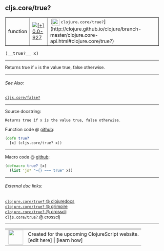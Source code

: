 ## cljs.core/true?



 <table border="1">
<tr>
<td>function</td>
<td><a href="https://github.com/cljsinfo/cljs-api-docs/tree/0.0-927"><img valign="middle" alt="[+] 0.0-927" title="Added in 0.0-927" src="https://img.shields.io/badge/+-0.0--927-lightgrey.svg"></a> </td>
<td>
[<img height="24px" valign="middle" src="http://i.imgur.com/1GjPKvB.png"> <samp>clojure.core/true?</samp>](http://clojure.github.io/clojure/branch-master/clojure.core-api.html#clojure.core/true?)
</td>
</tr>
</table>


 <samp>
(__true?__ x)<br>
</samp>

---

Returns true if `x` is the value true, false otherwise.

---


###### See Also:

[`cljs.core/false?`](cljs.core_falseQMARK.md)<br>

---


Source docstring:

```
Returns true if x is the value true, false otherwise.
```


Function code @ [github](https://github.com/clojure/clojurescript/blob/r971/src/cljs/cljs/core.cljs#L648-L650):

```clj
(defn true?
  [x] (cljs.core/true? x))
```

<!--
Repo - tag - source tree - lines:

 <pre>
clojurescript @ r971
└── src
    └── cljs
        └── cljs
            └── <ins>[core.cljs:648-650](https://github.com/clojure/clojurescript/blob/r971/src/cljs/cljs/core.cljs#L648-L650)</ins>
</pre>

-->

---

Macro code @ [github](https://github.com/clojure/clojurescript/blob/r971/src/clj/cljs/core.clj#L45-L46):

```clj
(defmacro true? [x]
  (list 'js* "~{} === true" x))
```

<!--
Repo - tag - source tree - lines:

 <pre>
clojurescript @ r971
└── src
    └── clj
        └── cljs
            └── <ins>[core.clj:45-46](https://github.com/clojure/clojurescript/blob/r971/src/clj/cljs/core.clj#L45-L46)</ins>
</pre>
-->

---


###### External doc links:

[`clojure.core/true?` @ clojuredocs](http://clojuredocs.org/clojure.core/true_q)<br>
[`clojure.core/true?` @ grimoire](http://conj.io/store/v1/org.clojure/clojure/1.7.0-beta3/clj/clojure.core/true%3F/)<br>
[`clojure.core/true?` @ crossclj](http://crossclj.info/fun/clojure.core/true%3F.html)<br>
[`cljs.core/true?` @ crossclj](http://crossclj.info/fun/cljs.core.cljs/true%3F.html)<br>

---

 <table>
<tr><td>
<img valign="middle" align="right" width="48px" src="http://i.imgur.com/Hi20huC.png">
</td><td>
Created for the upcoming ClojureScript website.<br>
[edit here] | [learn how]
</td></tr></table>

[edit here]:https://github.com/cljsinfo/cljs-api-docs/blob/master/cljsdoc/cljs.core_trueQMARK.cljsdoc
[learn how]:https://github.com/cljsinfo/cljs-api-docs/wiki/cljsdoc-files

<!--

This information was too distracting to show to readers, but I'll leave it
commented here since it is helpful to:

- pretty-print the data used to generate this document
- and show how to retrieve that data



The API data for this symbol:

```clj
{:description "Returns true if `x` is the value true, false otherwise.",
 :ns "cljs.core",
 :name "true?",
 :signature ["[x]"],
 :history [["+" "0.0-927"]],
 :type "function",
 :related ["cljs.core/false?"],
 :full-name-encode "cljs.core_trueQMARK",
 :source {:code "(defn true?\n  [x] (cljs.core/true? x))",
          :title "Function code",
          :repo "clojurescript",
          :tag "r971",
          :filename "src/cljs/cljs/core.cljs",
          :lines [648 650]},
 :extra-sources [{:code "(defmacro true? [x]\n  (list 'js* \"~{} === true\" x))",
                  :title "Macro code",
                  :repo "clojurescript",
                  :tag "r971",
                  :filename "src/clj/cljs/core.clj",
                  :lines [45 46]}],
 :full-name "cljs.core/true?",
 :clj-symbol "clojure.core/true?",
 :docstring "Returns true if x is the value true, false otherwise."}

```

Retrieve the API data for this symbol:

```clj
;; from Clojure REPL
(require '[clojure.edn :as edn])
(-> (slurp "https://raw.githubusercontent.com/cljsinfo/cljs-api-docs/catalog/cljs-api.edn")
    (edn/read-string)
    (get-in [:symbols "cljs.core/true?"]))
```

-->
